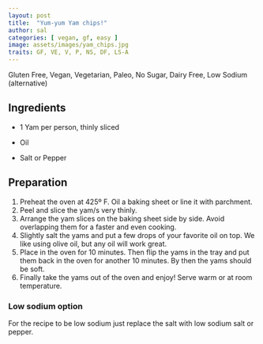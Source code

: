 ```yaml
---
layout: post
title:  "Yum-yum Yam chips!"
author: sal
categories: [ vegan, gf, easy ]
image: assets/images/yam_chips.jpg
traits: GF, VE, V, P, NS, DF, LS-A
---
```


Gluten Free, Vegan, Vegetarian, Paleo, No Sugar, Dairy Free, Low Sodium (alternative)


## Ingredients

* 1 Yam per person, thinly sliced

* Oil

* Salt or Pepper

## Preparation

1. Preheat the oven at  425º F.  Oil a baking sheet or line it with parchment.
2. Peel and slice the yam/s very thinly.
3. Arrange the yam slices on the baking sheet side by side. Avoid overlapping them for a faster and even cooking.  
4. Slightly salt the yams and put a few drops of your favorite oil on top.  We like using olive oil, but any oil will work great.  
5. Place in the oven for 10 minutes. Then flip the yams in the tray and put them back in the oven for another 10 minutes. By then the yams should be soft. 
6. Finally take the yams out of the oven and enjoy! Serve warm or at room temperature.

### Low sodium option

For the recipe to be low sodium just replace the salt with low sodium salt or pepper.
